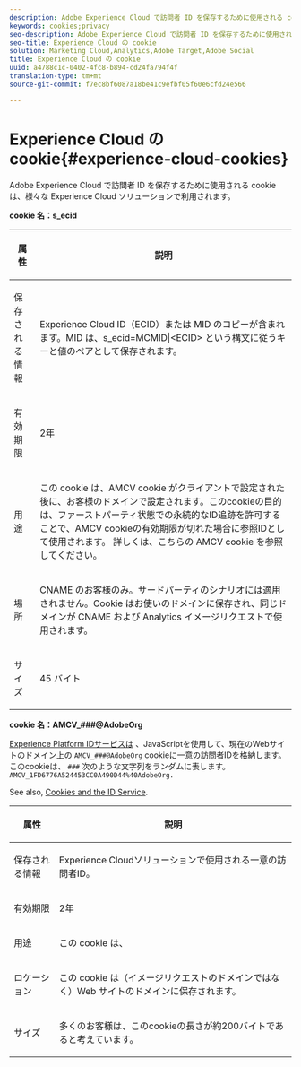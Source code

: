 ```yaml
---
description: Adobe Experience Cloud で訪問者 ID を保存するために使用される cookie は、様々な Experience Cloud ソリューションで利用されます。
keywords: cookies;privacy
seo-description: Adobe Experience Cloud で訪問者 ID を保存するために使用される cookie は、様々な Experience Cloud ソリューションで利用されます。
seo-title: Experience Cloud の cookie
solution: Marketing Cloud,Analytics,Adobe Target,Adobe Social
title: Experience Cloud の cookie
uuid: a4788c1c-0402-4fc8-b894-cd24fa794f4f
translation-type: tm+mt
source-git-commit: f7ec8bf6087a18be41c9efbf05f60e6cfd24e566

---
```



# Experience Cloud の cookie{#experience-cloud-cookies}

Adobe Experience Cloud で訪問者 ID を保存するために使用される cookie は、様々な Experience Cloud ソリューションで利用されます。

**cookie 名：s_ecid**

<table id="table_FF4C70D3D4CC425BA65162D5A9504F7D"> 
 <thead> 
  <tr> 
   <th colname="col1" class="entry"> <p>属性 </p> </th> 
   <th colname="col2" class="entry"> <p>説明 </p> </th> 
  </tr> 
 </thead>
 <tbody> 
  <tr> 
   <td colname="col1"> <p>保存される情報 </p> </td> 
   <td colname="col2"> <p> Experience Cloud ID（ECID）または MID のコピーが含まれます。MID は、s_ecid=MCMID|&lt;ECID&gt; という構文に従うキーと値のペアとして保存されます。 </p> </td> 
  </tr> 
  <tr> 
   <td colname="col1"> <p> 有効期限 </p> </td> 
   <td colname="col2"> <p>2年 </p> </td> 
  </tr> 
  <tr> 
   <td colname="col1"> <p> 用途 </p> </td> 
   <td colname="col2"> <p>この cookie は、AMCV cookie がクライアントで設定された後に、お客様のドメインで設定されます。このcookieの目的は、ファーストパーティ状態での永続的なID追跡を許可することで、AMCV cookieの有効期限が切れた場合に参照IDとして使用されます。 詳しくは、こちらの AMCV cookie を参照してください。 </p> </td> 
  </tr> 
  <tr> 
   <td colname="col1"> <p> 場所 </p> </td> 
   <td colname="col2"> <p>CNAME のお客様のみ。サードパーティのシナリオには適用されません。Cookie はお使いのドメインに保存され、同じドメインが CNAME および Analytics イメージリクエストで使用されます。 </p> </td> 
  </tr> 
  <tr> 
   <td colname="col1"> <p> サイズ </p> </td> 
   <td colname="col2"> <p>45 バイト </p> </td> 
  </tr> 
 </tbody> 
</table>

**cookie 名：AMCV_###@AdobeOrg**

[Experience Platform IDサービスは](https://docs.adobe.com/content/help/en/id-service/using/home.html) 、JavaScriptを使用して、現在のWebサイトのドメイン上の `AMCV_###@AdobeOrg` cookieに一意の訪問者IDを格納します。このcookieは、 `###` 次のような文字列をランダムに表します。 `AMCV_1FD6776A524453CC0A490D44%40AdobeOrg.`

See also, [Cookies and the ID Service](https://docs.adobe.com/content/help/en/id-service/using/intro/cookies.html).

<table id="table_1883C0836C1E4AF5A262FBF5000C1B11"> 
 <thead> 
  <tr> 
   <th colname="col1" class="entry"> <p>属性 </p> </th> 
   <th colname="col2" class="entry"> <p>説明 </p> </th> 
  </tr> 
 </thead>
 <tbody> 
  <tr> 
   <td colname="col1"> <p>保存される情報 </p> </td> 
   <td colname="col2"> <p> Experience Cloudソリューションで使用される一意の訪問者ID。 </p> </td> 
  </tr> 
  <tr> 
   <td colname="col1"> <p> 有効期限 </p> </td> 
   <td colname="col2"> <p> 2年 </p> </td> 
  </tr> 
  <tr> 
   <td colname="col1"> <p> 用途 </p> </td> 
   <td colname="col2"> <p> この cookie は、 </p> </td> 
  </tr> 
  <tr> 
   <td colname="col1"> <p> ロケーション </p> </td> 
   <td colname="col2"> <p> この cookie は（イメージリクエストのドメインではなく）Web サイトのドメインに保存されます。 </p> </td> 
  </tr> 
  <tr> 
   <td colname="col1"> <p> サイズ </p> </td> 
   <td colname="col2"> <p> 多くのお客様は、このcookieの長さが約200バイトであると考えています。 </p> </td> 
  </tr> 
 </tbody> 
</table>
